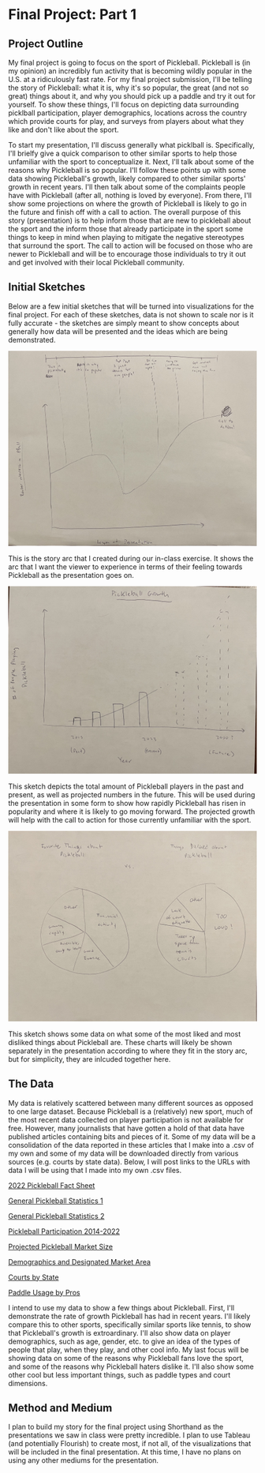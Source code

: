 # Final Project: Part 1


## Project Outline

My final project is going to focus on the sport of Pickleball. Pickleball is (in my opinion) an incredibly fun activity that is becoming wildly popular in the U.S. at a ridiculously fast rate. For my final project submission, I'll be telling the story of Pickleball: what it is, why it's so popular, the great (and not so great) things about it, and why you should pick up a paddle and try it out for yourself. To show these things, I'll focus on depicting data surrounding picklball participation, player demographics, locations across the country which provide courts for play, and surveys from players about what they like and don't like about the sport. 

To start my presentation, I'll discuss generally what picklball is. Specifically, I'll brielfy give a quick comparison to other similar sports to help those unfamiliar with the sport to conceptualize it. Next, I'll talk about some of the reasons why Pickleball is so popular. I'll follow these points up with some data showing Pickleball's growth, likely compared to other similar sports' growth in recent years. I'll then talk about some of the complaints people have with Pickleball (after all, nothing is loved by everyone). From there, I'll show some projections on where the growth of Pickleball is likely to go in the future and finish off with a call to action. The overall purpose of this story (presentation) is to help inform those that are new to pickleball about the sport and the inform those that already participate in the sport some things to keep in mind when playing to mitigate the negative stereotypes that surround the sport. The call to action will be focused on those who are newer to Pickleball and will be to encourage those individuals to try it out and get involved with their local Pickleball community.


## Initial Sketches

Below are a few initial sketches that will be turned into visualizations for the final project. For each of these sketches, data is not shown to scale nor is it fully accurate - the sketches are simply meant to show concepts about generally how data will be presented and the ideas which are being demonstrated.

![Story Arc](project_storyArc.jpg)

This is the story arc that I created during our in-class exercise. It shows the arc that I want the viewer to experience in terms of their feeling towards Pickleball as the presentation goes on. 

![Pickleball Growth](project_pickleballGrowth.jpg)

This sketch depicts the total amount of Pickleball players in the past and present, as well as projected numbers in the future. This will be used during the presentation in some form to show how rapidly Pickleball has risen in popularity and where it is likely to go moving forward. The projected growth will help with the call to action for those currently unfamiliar with the sport.

![Pickleball Pros and Cons](project_prosAndCons.jpg)

This sketch shows some data on what some of the most liked and most disliked things about Pickleball are. These charts will likely be shown separately in the presentation according to where they fit in the story arc, but for simplicity, they are inlcuded together here. 

## The Data

My data is relatively scattered between many different sources as opposed to one large dataset. Because Pickleball is a (relatively) new sport, much of the most recent data collected on player participation is not available for free. However, many journalists that have gotten a hold of that data have published articles containing bits and pieces of it. Some of my data will be a consolidation of the data reported in these articles that I make into a .csv of my own and some of my data will be downloaded directly from various sources (e.g. courts by state data). Below, I will post links to the URLs with data I will be using that I made into my own .csv files.

[2022 Pickleball Fact Sheet](https://usapickleball.org/wp-content/uploads/2021/08/2022-Pickleball-Fact-Sheet-updated-5.5.22.pdf)

[General Pickleball Statistics 1](https://www.thepickleballdinks.com/post/pickleball-statistics)

[General Pickleball Statistics 2](https://www.pickleheads.com/blog/pickleball-statistics)

[Pickleball Participation 2014-2022](https://www.statista.com/statistics/763659/pickleball-participants-us/)

[Projected Pickleball Market Size](https://market.us/report/pickleball-market/)

[Demographics and Designated Market Area](https://www.sportsbusinessjournal.com/Daily/Morning-Buzz/2023/03/29/association-pickleball-professionals-participation-data.aspx)

[Courts by State](https://public.tableau.com/app/profile/rahul.sista/viz/Pickleball_CourtsByState/CourtsbyState)

[Paddle Usage by Pros](https://public.tableau.com/app/profile/shea8107/viz/WhatPickleballPaddlesdotheTopProsUseJuly2023/Info)

I intend to use my data to show a few things about Pickleball. First, I'll demonstrate the rate of growth Pickleball has had in recent years. I'll likely compare this to other sports, specifically similar sports like tennis, to show that Pickleball's growth is extroardinary. I'll also show data on player demographics, such as age, gender, etc. to give an idea of the types of people that play, when they play, and other cool info. My last focus will be showing data on some of the reasons why Pickleball fans love the sport, and some of the reasons why Pickleball haters dislike it. I'll also show some other cool but less important things, such as paddle types and court dimensions.

## Method and Medium

I plan to build my story for the final project using Shorthand as the presentations we saw in class were pretty incredible. I plan to use Tableau (and potentially Flourish) to create most, if not all, of the visualizations that will be included in the final presentation. At this time, I have no plans on using any other mediums for the presentation.

